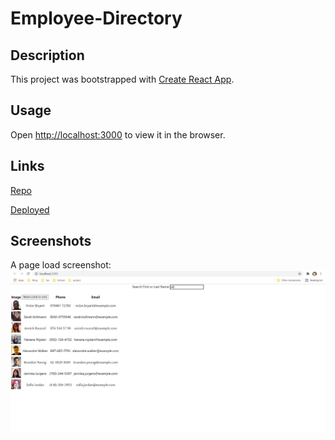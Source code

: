 

# Employee-Directory

## Description
This project was bootstrapped with [Create React App](https://github.com/facebook/create-react-app).



## Usage

Open [http://localhost:3000](http://localhost:3000) to view it in the browser.

## Links

[Repo](https://github.com/kelsie51/Employee-Directory)

[Deployed](https://kelsie51.github.io/Employee-Directory/)

## Screenshots

A page load screenshot:
![PageLoad](Screenshot.PNG)
